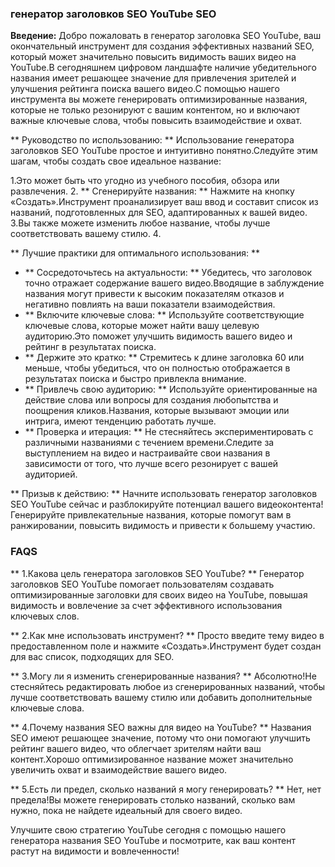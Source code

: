 ### генератор заголовков SEO YouTube SEO

**Введение:**
Добро пожаловать в генератор заголовка SEO YouTube, ваш окончательный инструмент для создания эффективных названий SEO, который может значительно повысить видимость ваших видео на YouTube.В сегодняшнем цифровом ландшафте наличие убедительного названия имеет решающее значение для привлечения зрителей и улучшения рейтинга поиска вашего видео.С помощью нашего инструмента вы можете генерировать оптимизированные названия, которые не только резонируют с вашим контентом, но и включают важные ключевые слова, чтобы повысить взаимодействие и охват.

** Руководство по использованию: **
Использование генератора заголовков SEO YouTube простое и интуитивно понятно.Следуйте этим шагам, чтобы создать свое идеальное название:

1.Это может быть что угодно из учебного пособия, обзора или развлечения.
2. ** Сгенерируйте названия: ** Нажмите на кнопку «Создать».Инструмент проанализирует ваш ввод и составит список из названий, подготовленных для SEO, адаптированных к вашей видео.
3.Вы также можете изменить любое название, чтобы лучше соответствовать вашему стилю.
4.

** Лучшие практики для оптимального использования: **
- ** Сосредоточьтесь на актуальности: ** Убедитесь, что заголовок точно отражает содержание вашего видео.Вводящие в заблуждение названия могут привести к высоким показателям отказов и негативно повлиять на ваши показатели взаимодействия.
- ** Включите ключевые слова: ** Используйте соответствующие ключевые слова, которые может найти вашу целевую аудиторию.Это поможет улучшить видимость вашего видео и рейтинг в результатах поиска.
- ** Держите это кратко: ** Стремитесь к длине заголовка 60 или меньше, чтобы убедиться, что он полностью отображается в результатах поиска и быстро привлекла внимание.
- ** Привлечь свою аудиторию: ** Используйте ориентированные на действие слова или вопросы для создания любопытства и поощрения кликов.Названия, которые вызывают эмоции или интрига, имеют тенденцию работать лучше.
- ** Проверка и итерация: ** Не стесняйтесь экспериментировать с различными названиями с течением времени.Следите за выступлением на видео и настраивайте свои названия в зависимости от того, что лучше всего резонирует с вашей аудиторией.

** Призыв к действию: **
Начните использовать генератор заголовков SEO YouTube сейчас и разблокируйте потенциал вашего видеоконтента!Генерируйте привлекательные названия, которые помогут вам в ранжировании, повысить видимость и привести к большему участию.

### FAQS

** 1.Какова цель генератора заголовков SEO YouTube? **
Генератор заголовков SEO YouTube помогает пользователям создавать оптимизированные заголовки для своих видео на YouTube, повышая видимость и вовлечение за счет эффективного использования ключевых слов.

** 2.Как мне использовать инструмент? **
Просто введите тему видео в предоставленном поле и нажмите «Создать».Инструмент будет создан для вас список, подходящих для SEO.

** 3.Могу ли я изменить сгенерированные названия? **
Абсолютно!Не стесняйтесь редактировать любое из сгенерированных названий, чтобы лучше соответствовать вашему стилю или добавить дополнительные ключевые слова.

** 4.Почему названия SEO важны для видео на YouTube? **
Названия SEO имеют решающее значение, потому что они помогают улучшить рейтинг вашего видео, что облегчает зрителям найти ваш контент.Хорошо оптимизированное название может значительно увеличить охват и взаимодействие вашего видео.

** 5.Есть ли предел, сколько названий я могу генерировать? **
Нет, нет предела!Вы можете генерировать столько названий, сколько вам нужно, пока не найдете идеальный для своего видео.

Улучшите свою стратегию YouTube сегодня с помощью нашего генератора названия SEO YouTube и посмотрите, как ваш контент растут на видимости и вовлеченности!